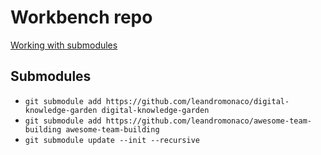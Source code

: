 # Workbench repo

[Working with submodules](https://github.blog/2016-02-01-working-with-submodules/)

## Submodules

- `git submodule add https://github.com/leandromonaco/digital-knowledge-garden digital-knowledge-garden`
- `git submodule add https://github.com/leandromonaco/awesome-team-building awesome-team-building`
- `git submodule update --init --recursive`
